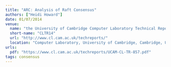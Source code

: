 ```yaml
---
title: "ARC: Analysis of Raft Consensus"
authors: ["Heidi Howard"]
date: 01/07/2014
venue:
  name: "the University of Cambridge Computer Laboratory Technical Report, Number 857"
  short-name: "CLTR14"
  url: "http://www.cl.cam.ac.uk/techreports/"
  location: "Computer Laboratory, University of Cambridge, Cambridge, UK"
urls:
  pdf: "https://www.cl.cam.ac.uk/techreports/UCAM-CL-TR-857.pdf"
tags: consensus
---
```

